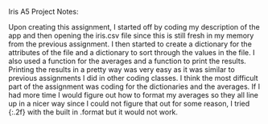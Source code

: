Iris A5 Project Notes:

Upon creating this assignment, I started off by coding my description
of the app and then opening the iris.csv file since this is still fresh
in my memory from the previous assignment. I then started to create
a dictionary for the attributes of the file and a dictionary to sort
through the values in the file. I also used a function for the averages 
and a function to print the results. Printing the results in a pretty
way was very easy as it was similar to previous assignments I did
in other coding classes. I think the most difficult part of the assignment
was coding for the dictionaries and the averages. If I had more time I
would figure out how to format my averages so they all line up in a nicer
way since I could not figure that out for some reason, I tried {:.2f}
with the built in .format but it would not work. 
